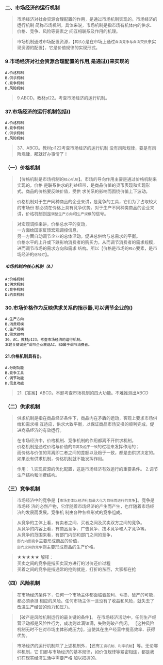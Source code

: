 ### 二、市场经济的运行机制
>   市场经济对社会资源合理配置的作用，是通过市场机制实现的。市场经济的运行机制
    简称市场机制，具体来说，市场机制是指市场有机体内的供求、价格、竞争、风险等要素之
    间互相联系及作用的机理。

>   市场机制通过市场配置资源，【`其核心`是在市场上通过`自由竞争与自由交换`来实现资源的配置】，它是价值规律的实现形式。

### 9.市场经济对社会资源合理配置的作用,是通过()来实现的
    A.价格机制
    B.供求机制
    C.竞争机制
    D.风险机制
>   9.ABCD。教材pl22。考查市场经济的运行机制。    

### 37.市场经济的运行机制包括()
    A.价格机制
    B.竞争机制
    C.供求机制
    D.风险机制
>   37、ABCD。教材pl122考查市场经济的运行机制
    没有风险规律，要是有风险规律，那就好办事情了！    
    
### （一）价格机制
>   【价格机制是市场机制的`核心机制`】。市场的导向作用主要是通过价格机制来实现的。价格
    是联系供求的利益纽带，是商品价值的货币表现和实现形式。商品的价格要反映价值，受供
    求关系的影响而围绕价值上下波动。
    
>   价格机制对于生产同种商品的企业来讲，是竞争的工具，它们为了占取较大的市场份
    额必须在价格上具有竞争优势。对于生产不同种类商品的企业来讲，价格机制则是`调整生产方向`和`生产规模`的信号。
    
>   对宏观调控来讲，价格总水平的变动，   
        一方面给国家反馈宏观调控信息，   
        另一方面自动调节企业的总体活动，促进总供给与总需求的平衡。  
    价格水平的上升或下跌影响消费者的购买力，从而调节消费者的需求规模，进而调节市场的需求方向和需求
    结构。所以【价格是市场的`核心`要素，是市场经济的`信号灯`】。

##### 市场机制的核心机制（A）
    A:价格机制
    B:供求机制
    C:竞争机制
    D:约束机制

### 30.市场价格作为反映供求关系的指示器,可以调节企业的()
    A.生产方向
    B.消费规模
    C.生产规模
    D.需求结构
    30、AC。教材p123。考查市场经济的运行机制。
    本题关键词是“调节企业故选AC。BD属于调节消费者。
    
#### 21.价格机制具有()。
    A.分配功能
    B.竞争工具
    C.调节功能
    D.信息功能
>   21.【答案】ABCD。本题考查市场机制的四大功能。不难推测出ABCD    

### （二）供求机制
>   供求机制是指在商品经济条件下，商品内在矛盾的运动，客观上要求市场供给和需求相
    互适应，供求大致平衡，以保证商品市场交换的顺利完成，促进商品经济的有效运行。

>   在市场经济中，价格机制、竞争机制的作用都离不开供求机制。   
价格机制是通过价格与价值的`背离及趋于一致`的过程来发挥作用的；    
而价格与价值的背离即二者之间的差额以及趋于一致，都是由供求决定的。    
如果没有供求机制，价格机制就不能发挥作用。    

>   作用：
    1.实现资源的优化配置，这是市场经济有效运行的重要条件。
    2.调节生产结构和消费结构。
    
### （三）竞争机制
>   市场经济中的竞争是【`市场主体以经济利益最大化为目标而进行的竞争`】。竞争是市场经
    济的必然产物，它伴随着市场经济的产生而产生，也伴随着市场经济的发展而发展。竞争机
    制由各种各样形式的竞争组成。

>   从竞争的主体上看，有卖者之间、买者之间及买卖双方之间的竞争。    
>   从竞争的内容上看，有商品竞争、广告竞争、技术竞争和人才竞争等。    
>   从竞争的范围来看，有部门内部和部门之间的竞争，    
        `部门内部竞争`主要形成商品的价值，    
        `部门之间的竞争`则主要形成商品的生产价格。    

>   ★★★★★ 解释：   
    买卖之间的竞争是指买卖双方进行的讨价还价过程   
    买着之间的竞争是指通常的抢购就是，打折的东西，大家都在抢   

### （四）风险机制
>   在市场经济条件下，任何一个市场主体都面临着盈利、亏损、破产的可能，都必须承担
    相应的风险。任何市场主体一旦没有了收益和风险，就失去了改进生产经营的动力和压力。
    
>   【破产是风险机制运行的最关键的条件】。
    在市场经济活动中，任何生产经营活动都是风险性行为，成功则盆满钵满，失败则破产倒闭。
    【这种风险机制无时不在对市场主体形成压力】，迫使其在生产经营中提高效率、获得优势。

>   市场经济的运行机制除了上述机制外，【还有`工资机制、利率机制`】等。无论哪种机制，它
    们都与市场经济的基本规律，如价值规律等紧密相连，都是我们在现实经济生活中需要严格
    加以把握的。
